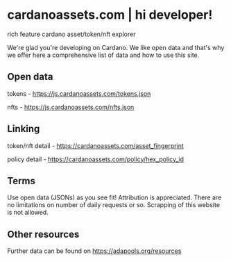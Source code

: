 # cardanoassets.com | hi developer!
rich feature cardano asset/token/nft explorer

 We're glad you're developing on Cardano. We like open data and that's why we offer here a comprehensive list of data and how to use this site. 
 
## Open data
tokens - https://js.cardanoassets.com/tokens.json

nfts - https://js.cardanoassets.com/nfts.json


## Linking
token/nft detail - https://cardanoassets.com/asset_fingerprint

policy detail - https://cardanoassets.com/policy/hex_policy_id

## Terms
Use open data (JSONs) as you see fit! Attribution is appreciated. There are no limitations on number of daily requests or so.
Scrapping of this website is not allowed.

## Other resources
Further data can be found on https://adapools.org/resources
